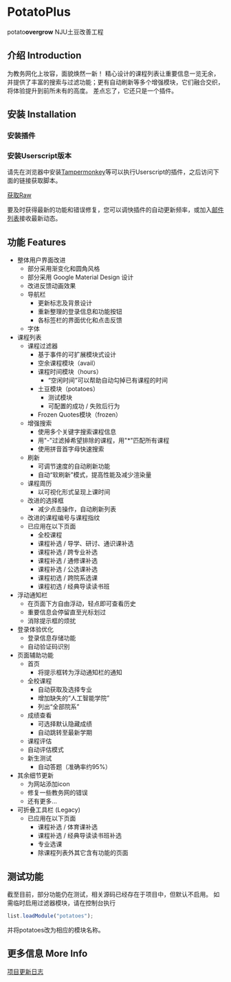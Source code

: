 # PotatoPlus

potato**overgrow**
NJU土豆改善工程

## 介绍 Introduction

为教务网化上妆容，面貌焕然一新！
精心设计的课程列表让重要信息一览无余，并提供了丰富的搜索与过滤功能；更有自动刷新等多个增强模块，它们融合交织，将体验提升到前所未有的高度。
差点忘了，它还只是一个插件。

## 安装 Installation

### 安装插件

### 安装Userscript版本

请先在浏览器中安装[Tampermonkey](https://tampermonkey.net)等可以执行Userscript的插件，之后访问下面的链接获取脚本。

[获取Raw](https://github.com/cubiccm/potatojw_upgraded/raw/master/potatojw_upgraded.user.js)

要及时获得最新的功能和错误修复，您可以调快插件的自动更新频率，或加入[邮件列表](https://cubiccm.ddns.net/potato-mailing-list/)接收最新动态。

## 功能 Features

- 整体用户界面改进
  - 部分采用渐变化和圆角风格
  - 部分采用 Google Material Design 设计
  - 改进反馈动画效果
  - 导航栏
    - 更新标志及背景设计
    - 重新整理的登录信息和功能按钮
    - 各标签栏的界面优化和点击反馈
  - 字体
- 课程列表
  - 课程过滤器
    - 基于事件的可扩展模块式设计
    - 空余课程模块（avail）
    - 课程时间模块（hours）
      - “空闲时间”可以帮助自动勾掉已有课程的时间
    - 土豆模块（potatoes）
      - 测试模块
      - 可配置的成功 / 失败后行为
    - Frozen Quotes模块（frozen）
  - 增强搜索
    - 使用多个关键字搜索课程信息
    - 用"-"过滤掉希望排除的课程，用"*"匹配所有课程
    - 使用拼音首字母快速搜索
  - 刷新
    - 可调节速度的自动刷新功能
    - 自动“软刷新”模式，提高性能及减少渲染量
  - 课程周历
    - 以可视化形式呈现上课时间
  - 改进的选择框
    - 减少点击操作，自动刷新列表
  - 改进的课程编号与课程指纹
  - 已应用在以下页面
    - 全校课程
    - 课程补选 / 导学、研讨、通识课补选
    - 课程补选 / 跨专业补选
    - 课程补选 / 通修课补选
    - 课程补选 / 公选课补选
    - 课程初选 / 跨院系选课
    - 课程初选 / 经典导读读书班
- 浮动通知栏
  - 在页面下方自由浮动，轻点即可查看历史
  - 重要信息会停留直至光标划过
  - 消除提示框的烦扰
- 登录体验优化
  - 登录信息存储功能
  - 自动验证码识别
- 页面辅助功能
  - 首页
    - 将提示框转为浮动通知栏的通知
  - 全校课程
    - 自动获取及选择专业
    - 增加缺失的“人工智能学院”
    - 列出“全部院系”
  - 成绩查看
    - 可选择默认隐藏成绩
    - 自动跳转至最新学期
  -  课程评估
    - 自动评估模式
  - 新生测试
    - 自动答题（准确率约95%）
- 其余细节更新
  - 为网站添加icon
  - 修复一些教务网的错误
  - 还有更多...
- 可折叠工具栏 (Legacy)
  - 已应用在以下页面
    - 课程补选 / 体育课补选
    - 课程补选 / 经典导读读书班补选
    - 专业选课
    - 除课程列表外其它含有功能的页面
    
## 测试功能
  
截至目前，部分功能仍在测试，相关源码已经存在于项目中，但默认不启用。
如需临时启用过滤器模块，请在控制台执行
```javascript
list.loadModule("potatoes");
```
并将potatoes改为相应的模块名称。
    
## 更多信息 More Info

[项目更新日志](https://cubiccm.ddns.net/2019/09/potatojw-upgraded/)
